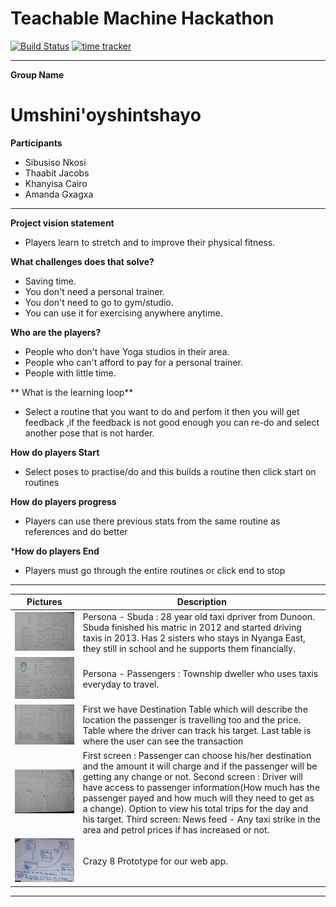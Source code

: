 # Teachable Machine Hackathon


[![Build Status](https://travis-ci.com/thaabit-jacobs/Teachable-Machine-Hackathon.svg?branch=developer)](https://travis-ci.com/thaabit-jacobs/Teachable-Machine-Hackathon)
[![time tracker](https://wakatime.com/badge/github/sbuDiction/Teachable-Machine.svg)](https://wakatime.com/badge/github/sbuDiction/Teachable-Machine)
* * *
**Group Name**
# Umshini'oyshintshayo

**Participants**
* Sibusiso Nkosi
* Thaabit Jacobs
* Khanyisa Cairo
* Amanda Gxagxa

* * *

**Project vision statement**
* Players learn to stretch and to improve their physical fitness.

**What challenges does that solve?**
* Saving time.
* You don't need a personal trainer.
* You don't need to go to gym/studio.
* You can use it for exercising anywhere anytime.

**Who are the players?**
* People who don't have Yoga studios in their area.
* People who can't afford to pay for a personal trainer.
* People with little time.

** What is the learning loop**
* Select a routine that you want to do and perfom it then you will get feedback ,if the feedback is not good enough you can re-do and select another pose that is not harder.

**How do players Start**
* Select poses to practise/do and this builds a routine then click start on routines

**How do players progress**
* Players can use there previous stats from the same routine as references and do better

***How do players End**
* Players must go through the entire routines or click end to stop

* * *

|Pictures | Description |
|---------|--------------|
|![image1](project_resources/img/jerry.png) | Persona - Sbuda : 28 year old taxi dpriver from Dunoon. Sbuda finished his matric in 2012 and started driving taxis in 2013. Has 2 sisters who stays in Nyanga East, they still in school and he supports them financially.|
|![image1](project_resources/img/fezile.png) | Persona - Passengers : Township dweller who uses taxis everyday to travel. |
|![image1](project_resources/img/model.png) | First we have Destination Table which will describe the location the passenger is travelling too and the price. Table where the driver can track his target. Last table is where the user can see the transaction |
|![image1](project_resources/img/crazy8.png) | First screen : Passenger can choose his/her destination and the amount it will charge and if the passenger will be getting any change or not. Second screen : Driver will have access to passenger information(How much has the passenger payed and how much will they need to get as a change). Option to view his total trips for the day and his target. Third screen: News feed - Any taxi strike in the area and petrol prices if has increased or not.|
|![image1](project_resources/img/dbmodel.png) | Crazy 8 Prototype for our web app. |

* * *

